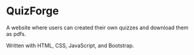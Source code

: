 # QuizForge
A website where users can created their own quizzes and download them as pdfs.

Written with HTML, CSS, JavaScript, and Bootstrap.
